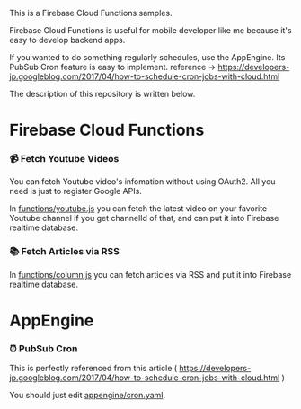 This is a Firebase Cloud Functions samples.

Firebase Cloud Functions is useful for mobile developer like me because it's easy to develop backend apps.

If you wanted to do something regularly schedules, use the AppEngine. Its PubSub Cron feature is easy to implement.
reference -> https://developers-jp.googleblog.com/2017/04/how-to-schedule-cron-jobs-with-cloud.html

The description of this repository is written below.

# Firebase Cloud Functions

### 📹 Fetch Youtube Videos

You can fetch Youtube video's infomation without using OAuth2.
All you need is just to register Google APIs.

In [functions/youtube.js](https://github.com/kboy-silvergym/FirebaseFunctionsSample/blob/master/functions/youtube.js) you can fetch the latest video on your favorite Youtube channel if you get channelId of that, and can put it into Firebase realtime database.

### 📚 Fetch Articles via RSS

In [functions/column.js](https://github.com/kboy-silvergym/FirebaseFunctionsSample/blob/master/functions/column.js) you can fetch articles via RSS and put it into Firebase realtime database.

# AppEngine

### ⏰ PubSub Cron

This is perfectly referenced from this article ( https://developers-jp.googleblog.com/2017/04/how-to-schedule-cron-jobs-with-cloud.html )

You should just edit [appengine/cron.yaml](https://github.com/kboy-silvergym/FirebaseFunctionsSample/blob/master/appengine/cron.yaml).

